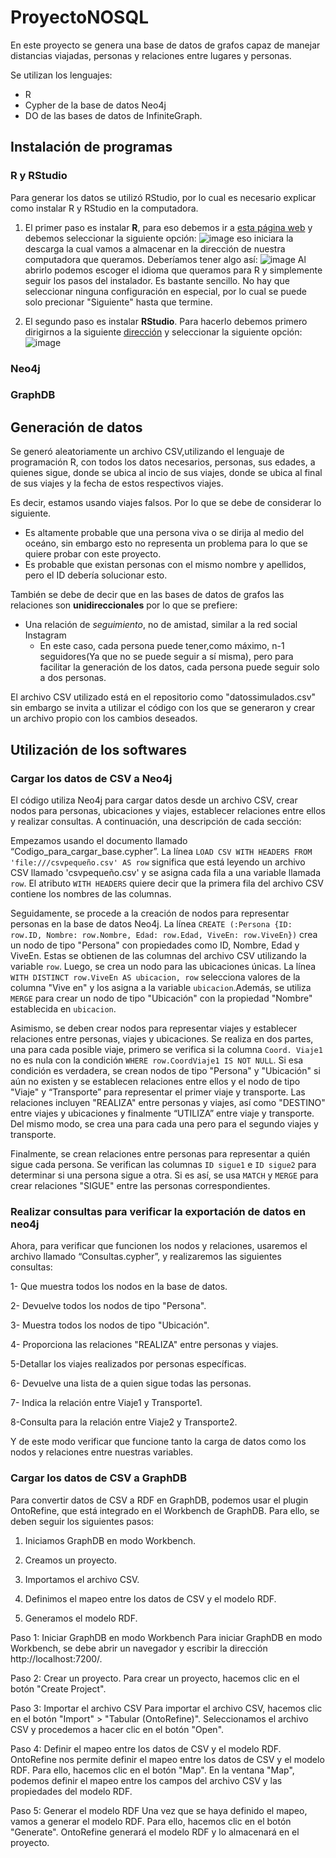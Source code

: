 # ProyectoNOSQL
En este proyecto se genera una base de datos de grafos capaz de manejar distancias viajadas, personas y relaciones entre lugares y personas.

Se utilizan los lenguajes:
* R
* Cypher de la base de datos Neo4j
* DO de las bases de datos de InfiniteGraph.

## Instalación de programas

### R y RStudio
Para generar los datos se utilizó RStudio, por lo cual es necesario explicar como instalar R y RStudio en la computadora. 

1) El primer paso es instalar **R**, para eso debemos ir a [esta página web](https://cran.r-project.org/bin/windows/base/) y debemos seleccionar la siguiente opción: ![image](https://github.com/dsbj2806/ProyectoNOSQL/assets/144052489/7a7bf50e-9b3e-49a9-b5a6-cb78b5062a8d) eso iniciara la descarga la cual vamos a almacenar en la dirección de nuestra computadora que queramos. Deberíamos tener algo así: ![image](https://github.com/dsbj2806/ProyectoNOSQL/assets/144052489/1cb21a09-11d2-4b5a-bd97-53662aa44e93)
Al abrirlo podemos escoger el idioma que queramos para R y simplemente seguir los pasos del instalador. Es bastante sencillo. No hay que seleccionar ninguna configuración en especial, por lo cual se puede solo precionar "Siguiente" hasta que termine.

2) El segundo paso es instalar **RStudio**. Para hacerlo debemos primero dirigirnos a la siguiente [dirección](https://posit.co/download/rstudio-desktop/) y seleccionar la siguiente opción: ![image](https://github.com/dsbj2806/ProyectoNOSQL/assets/144052489/6eea3014-c2f9-47c3-ba27-98318fa587e2)

 



### Neo4j

### GraphDB

## Generación de datos
Se generó aleatoriamente un archivo CSV,utilizando el lenguaje de programación R, con todos los datos necesarios, personas, sus edades, a quienes sigue, donde se ubica al incio de sus viajes, donde se ubica al final de sus viajes y la fecha de estos respectivos viajes. 

Es decir, estamos usando viajes falsos. Por lo que se debe de considerar lo siguiente. 
 * Es altamente probable que una persona viva o se dirija al medio del oceáno, sin embargo esto no representa un problema para lo que se quiere probar con este proyecto.
 * Es probable que existan personas con el mismo nombre y apellidos, pero el ID debería solucionar esto.

También se debe de decir que en las bases de datos de grafos las relaciones son **unidireccionales** por lo que se prefiere:
* Una relación de *seguimiento*, no de amistad, similar a la red social Instagram
  * En este caso, cada persona puede tener,como máximo, n-1 seguidores(Ya que no se puede seguir a sí misma), pero para facilitar la generación de los datos, cada persona puede seguir solo a dos personas.

El archivo CSV utilizado está en el repositorio como "datossimulados.csv" sin embargo se invita a utilizar el código con los que se generaron y crear un archivo propio con los cambios deseados. 




## Utilización de los softwares
### Cargar los datos de CSV a Neo4j 

El código utiliza Neo4j para cargar datos desde un archivo CSV, crear nodos para personas, ubicaciones y viajes, establecer relaciones entre ellos y realizar consultas. A continuación, una descripción de cada sección:


Empezamos usando el documento llamado “Codigo_para_cargar_base.cypher”. La línea `LOAD CSV WITH HEADERS FROM 'file:///csvpequeño.csv' AS row` significa que está leyendo un archivo CSV llamado 'csvpequeño.csv' y se asigna cada fila a una variable llamada `row`. El atributo `WITH HEADERS` quiere decir que la primera fila del archivo CSV contiene los nombres de las columnas.


Seguidamente, se procede a la creación de nodos para representar personas en la base de datos Neo4j. La línea `CREATE (:Persona {ID: row.ID, Nombre: row.Nombre, Edad: row.Edad, ViveEn: row.ViveEn})` crea un nodo de tipo "Persona" con propiedades como ID, Nombre, Edad y ViveEn. Estas se obtienen de las columnas del archivo CSV utilizando la variable `row`.
Luego, se crea un nodo para las ubicaciones únicas. La línea `WITH DISTINCT row.ViveEn AS ubicacion, row` selecciona valores de la columna "Vive en" y los asigna a la variable `ubicacion`.Además, se utiliza `MERGE` para crear un nodo de tipo "Ubicación" con la propiedad "Nombre" establecida en `ubicacion`.


Asimismo, se deben crear nodos para representar viajes y establecer relaciones entre personas, viajes y ubicaciones. Se realiza en dos partes, una para cada posible viaje, primero se verifica si la columna `Coord. Viaje1` no es nula con la condición `WHERE row.CoordViaje1 IS NOT NULL`. Si esa condición es verdadera, se crean nodos de tipo "Persona" y "Ubicación" si aún no existen y se establecen relaciones entre ellos y el nodo de tipo "Viaje" y “Transporte” para representar el primer viaje y transporte. Las relaciones incluyen "REALIZA" entre personas y viajes, así como "DESTINO" entre viajes y ubicaciones y finalmente “UTILIZA” entre viaje y transporte. Del mismo modo, se crea una para cada una pero para el segundo viajes y transporte.

Finalmente, se crean relaciones entre personas para representar a quién sigue cada persona. Se verifican las columnas `ID sigue1` e `ID sigue2` para determinar si una persona sigue a otra. Si es así, se usa `MATCH` y `MERGE` para crear relaciones "SIGUE" entre las personas correspondientes.


### Realizar consultas para verificar la exportación de datos en neo4j
Ahora, para verificar que funcionen los nodos y relaciones, usaremos el archivo llamado “Consultas.cypher”, y realizaremos las siguientes consultas:

1- Que muestra todos los nodos en la base de datos.

2- Devuelve todos los nodos de tipo "Persona".

3- Muestra todos los nodos de tipo "Ubicación".

4- Proporciona las relaciones "REALIZA" entre personas y viajes.

5-Detallar los viajes realizados por personas específicas.

6- Devuelve una lista de a quien sigue todas las personas.

7- Indica la relación entre Viaje1 y Transporte1.

8-Consulta para la relación entre Viaje2 y Transporte2.


Y de este modo verificar que funcione tanto la carga de datos como los nodos y relaciones entre nuestras variables.



### Cargar los datos de CSV a GraphDB

Para convertir datos de CSV a RDF en GraphDB, podemos usar el plugin OntoRefine, que está integrado en el Workbench de GraphDB.
Para ello, se deben seguir los siguientes pasos:

1.	Iniciamos GraphDB en modo Workbench.
  
2.	Creamos un proyecto.

3.	Importamos el archivo CSV.
   
4.	Definimos el mapeo entre los datos de CSV y el modelo RDF.

5.	Generamos el modelo RDF.

Paso 1: Iniciar GraphDB en modo Workbench
Para iniciar GraphDB en modo Workbench, se debe abrir un navegador y escribir la dirección http://localhost:7200/.

Paso 2: Crear un proyecto. Para crear un proyecto, hacemos clic en el botón "Create Project".

Paso 3: Importar el archivo CSV
Para importar el archivo CSV, hacemos clic en el botón "Import" > "Tabular (OntoRefine)".
Seleccionamos el archivo CSV y procedemos a hacer clic en el botón "Open".

Paso 4: Definir el mapeo entre los datos de CSV y el modelo RDF.
OntoRefine nos permite definir el mapeo entre los datos de CSV y el modelo RDF. Para ello, hacemos clic en el botón "Map".
En la ventana "Map", podemos definir el mapeo entre los campos del archivo CSV y las propiedades del modelo RDF.

Paso 5: Generar el modelo RDF
Una vez que se haya definido el mapeo, vamos a generar el modelo RDF. Para ello, hacemos clic en el botón "Generate".
OntoRefine generará el modelo RDF y lo almacenará en el proyecto.

